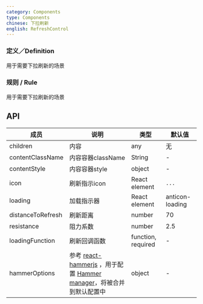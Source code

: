 ```yaml
---
category: Components
type: Components
chinese: 下拉刷新
english: RefreshControl
---
```


### 定义／Definition
用于需要下拉刷新的场景

### 规则 / Rule
用于需要下拉刷新的场景


## API

| 成员        | 说明           | 类型      | 默认值       |
|------------|----------------|--------------------|--------------|
| children   | 内容      | any |    无  |
| contentClassName | 内容容器className | String | - |
| contentStyle | 内容容器style | object | - |
| icon   | 刷新指示icon   | React element |  `...` |
| loading   | 加载指示器   | React element |  anticon-loading |
| distanceToRefresh   |   刷新距离    | number |    70  |
| resistance   |   阻力系数   | number |    2.5  |
| loadingFunction   |   刷新回调函数   | function, required |  -  |
| hammerOptions   |  参考 [react-hammerjs](https://github.com/JedWatson/react-hammerjs) ，用于配置 [Hammer manager](http://hammerjs.github.io/api/)，将被合并到默认配置中   | object |  -  |
